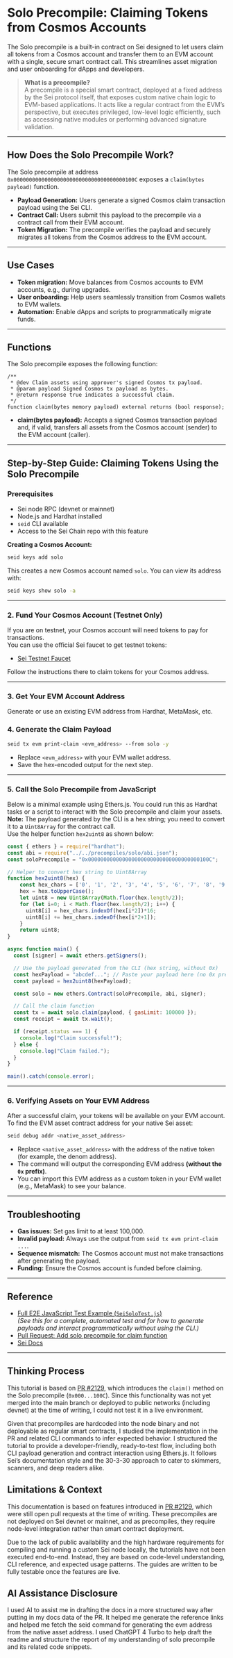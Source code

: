 # Solo Precompile: Claiming Tokens from Cosmos Accounts

The Solo precompile is a built-in contract on Sei designed to let users claim all tokens from a Cosmos account and transfer them to an EVM account with a single, secure smart contract call. This streamlines asset migration and user onboarding for dApps and developers.

> **What is a precompile?**  
> A precompile is a special smart contract, deployed at a fixed address by the Sei protocol itself, that exposes custom native chain logic to EVM-based applications. It acts like a regular contract from the EVM’s perspective, but executes privileged, low-level logic efficiently, such as accessing native modules or performing advanced signature validation.

---

## How Does the Solo Precompile Work?

The Solo precompile at address `0x000000000000000000000000000000000000100C` exposes a `claim(bytes payload)` function.
- **Payload Generation:** Users generate a signed Cosmos claim transaction payload using the Sei CLI.
- **Contract Call:** Users submit this payload to the precompile via a contract call from their EVM account.
- **Token Migration:** The precompile verifies the payload and securely migrates all tokens from the Cosmos address to the EVM account.

---

## Use Cases

- **Token migration:** Move balances from Cosmos accounts to EVM accounts, e.g., during upgrades.
- **User onboarding:** Help users seamlessly transition from Cosmos wallets to EVM wallets.
- **Automation:** Enable dApps and scripts to programmatically migrate funds.

---

## Functions

The Solo precompile exposes the following function:

```solidity
/**
 * @dev Claim assets using approver's signed Cosmos tx payload.
 * @param payload Signed Cosmos tx payload as bytes.
 * @return response true indicates a successful claim.
 */
function claim(bytes memory payload) external returns (bool response);
```

- **claim(bytes payload):** Accepts a signed Cosmos transaction payload and, if valid, transfers all assets from the Cosmos account (sender) to the EVM account (caller).

---

## Step-by-Step Guide: Claiming Tokens Using the Solo Precompile

### Prerequisites

- Sei node RPC (devnet or mainnet)
- Node.js and Hardhat installed
- `seid` CLI available
- Access to the Sei Chain repo with this feature

**Creating a Cosmos Account:**

```sh
seid keys add solo
```
This creates a new Cosmos account named `solo`. You can view its address with:

```sh
seid keys show solo -a
```

---

### 2. Fund Your Cosmos Account (Testnet Only)

If you are on testnet, your Cosmos account will need tokens to pay for transactions.  
You can use the official Sei faucet to get testnet tokens:

- [Sei Testnet Faucet](https://www.docs.sei.io/learn/faucet)

Follow the instructions there to claim tokens for your Cosmos address.

---


### 3. Get Your EVM Account Address

Generate or use an existing EVM address from Hardhat, MetaMask, etc.

### 4. Generate the Claim Payload

```sh
seid tx evm print-claim <evm_address> --from solo -y
```

- Replace `<evm_address>` with your EVM wallet address.
- Save the hex-encoded output for the next step.

---

### 5. Call the Solo Precompile from JavaScript

Below is a minimal example using Ethers.js. You could run this as Hardhat tasks or a script to interact with the Solo precompile and claim your assets.
**Note:** The payload generated by the CLI is a hex string; you need to convert it to a `Uint8Array` for the contract call.  
Use the helper function `hex2uint8` as shown below:

```javascript
const { ethers } = require("hardhat");
const abi = require("../../precompiles/solo/abi.json");
const soloPrecompile = "0x000000000000000000000000000000000000100C";

// Helper to convert hex string to Uint8Array
function hex2uint8(hex) {
    const hex_chars = ['0', '1', '2', '3', '4', '5', '6', '7', '8', '9', 'A', 'B', 'C', 'D', 'E', 'F'];
    hex = hex.toUpperCase();
    let uint8 = new Uint8Array(Math.floor(hex.length/2));
    for (let i=0; i < Math.floor(hex.length/2); i++) {
      uint8[i] = hex_chars.indexOf(hex[i*2])*16;
      uint8[i] += hex_chars.indexOf(hex[i*2+1]);
    }
    return uint8;
}

async function main() {
  const [signer] = await ethers.getSigners();

  // Use the payload generated from the CLI (hex string, without 0x)
  const hexPayload = "abcdef..."; // Paste your payload here (no 0x prefix)
  const payload = hex2uint8(hexPayload);

  const solo = new ethers.Contract(soloPrecompile, abi, signer);

  // Call the claim function
  const tx = await solo.claim(payload, { gasLimit: 100000 });
  const receipt = await tx.wait();

  if (receipt.status === 1) {
    console.log("Claim successful!");
  } else {
    console.log("Claim failed.");
  }
}

main().catch(console.error);
```

---

### 6. Verifying Assets on Your EVM Address

After a successful claim, your tokens will be available on your EVM account.  
To find the EVM asset contract address for your native Sei asset:

```sh
seid debug addr <native_asset_address>
```

- Replace `<native_asset_address>` with the address of the native token (for example, the denom address).
- The command will output the corresponding EVM address **(without the `0x` prefix)**.
- You can import this EVM address as a custom token in your EVM wallet (e.g., MetaMask) to see your balance.

---

## Troubleshooting

- **Gas issues:** Set gas limit to at least 100,000.
- **Invalid payload:** Always use the output from `seid tx evm print-claim ...`.
- **Sequence mismatch:** The Cosmos account must not make transactions after generating the payload.
- **Funding:** Ensure the Cosmos account is funded before claiming.

---

## Reference

- [Full E2E JavaScript Test Example (`SeiSoloTest.js`)](https://github.com/sei-protocol/sei-chain/blob/main/contracts/test/SeiSoloTest.js)  
  *(See this for a complete, automated test and for how to generate payloads and interact programmatically without using the CLI.)*
- [Pull Request: Add solo precompile for claim function](https://github.com/sei-protocol/sei-chain/pull/2129)
- [Sei Docs](https://docs.sei.io/)

---

## Thinking Process

This tutorial is based on [PR #2129](https://github.com/sei-protocol/sei-chain/pull/2129), which introduces the `claim()` method on the Solo precompile (`0x000...100C`). Since this functionality was not yet merged into the main branch or deployed to public networks (including devnet) at the time of writing, I could not test it in a live environment.

Given that precompiles are hardcoded into the node binary and not deployable as regular smart contracts, I studied the implementation in the PR and related CLI commands to infer expected behavior. I structured the tutorial to provide a developer-friendly, ready-to-test flow, including both CLI payload generation and contract interaction using Ethers.js. It follows Sei’s documentation style and the 30-3-30 approach to cater to skimmers, scanners, and deep readers alike.

## Limitations & Context

This documentation is based on features introduced in [PR #2129](https://github.com/sei-protocol/sei-chain/pull/2129), which were still open pull requests at the time of writing. These precompiles are not deployed on Sei devnet or mainnet, and as precompiles, they require node-level integration rather than smart contract deployment.

Due to the lack of public availability and the high hardware requirements for compiling and running a custom Sei node locally, the tutorials have not been executed end-to-end. Instead, they are based on code-level understanding, CLI reference, and expected usage patterns. The guides are written to be fully testable once the features are live.


## AI Assistance Disclosure
I used AI to assist me in drafting the docs in a more structured way after putting in my docs data of the PR. It helped me generate the reference links and helped me fetch the seid command for generating the evm address from the native asset address. I used ChatGPT 4 Turbo to help draft the readme and structure the report of my understanding of solo precompile and its related code snippets.